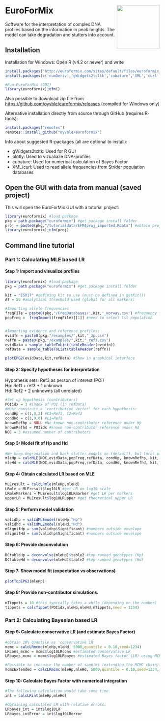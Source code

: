 
# EuroForMix <img src="man/figures/efmlogo.png" align="right" height=140/>

Software for the interpretation of complex DNA profiles based on the
information in peak heights. The model can take degradation and stutters
into account.

## Installation

Installation for Windows: Open R (v4.2 or newer) and write

``` r
install.packages('http://euroformix.com/sites/default/files/euroformix_4.2.3.zip',repos=NULL,type='win.binary')
install.packages(c('numDeriv','gWidgets2tcltk','cubature','XML','curl','plotly'))

#Run EuroForMix (GUI)
library(euroformix);efm() 
```

Also possible to download zip file from
<https://github.com/oyvble/euroformix/releases> (compiled for Windows
only)

Alternative installation directly from source through GitHub (requires
R-tools):

``` r
install.packages("remotes")
remotes::install_github("oyvble/euroformix")
```

Info about suggested R-packages (all are optional to install):  
- gWidgets2tcltk: Used for R GUI  
- plotly: Used to vizualiaze DNA-profiles  
- cubature: Used for numerical calculation of Bayes Factor  
- XML/curl: Used to read allele frequencies from Strider population
databases

## Open the GUI with data from manual (saved project)

This will open the EuroForMix GUI with a tutorial project:

``` r
library(euroformix) #load package
pkg = path.package("euroformix") #get package install folder
proj = paste0(pkg,"/tutorialdata/EFM4proj_imported.Rdata") #obtain project file
library(euroformix);efm(proj)
```

## Command line tutorial

### Part 1: Calculating MLE based LR

#### Step 1: Import and visualize profiles

``` r
library(euroformix) #load package
pkg = path.package("euroformix") #get package install folder

kit = "ESX17" #defining kit to use (must be defined in getKit())
AT = 50 #analytical threshold used (global for all markers)

#Importing allele frequencies
freqFile = paste0(pkg,"/FreqDatabases/",kit,"_Norway.csv") #frequency file to use
popFreq =  freqImport(freqFile)[[1]] #need to select 1st population


#Importing evidence and reference profiles:
evidfn = paste0(pkg,"/examples/",kit,"_3p.csv")
reffn = paste0(pkg,"/examples/",kit,"_refs.csv")
evidData = sample_tableToList(tableReader(evidfn))
refData = sample_tableToList(tableReader(reffn))
```

``` r
plotEPG2(evidData,kit,refData) #Show in graphical interface
```

#### Step 2: Specify hypotheses for interpretation

Hypothesis sets: Ref3 as person of interest (POI)  
Hp: Ref1 + ref3 + 1 unknown  
Hd: Ref2 + 2 unknowns (all unrelated)

``` r
#Set up hypothesis (contributors)
POIidx = 3 #index of POI (in refData)
#Must construct a 'contribution vector' for each hypothesis:
condHp = c(1,0,2) #C1=Ref1, C2=Ref3
condHd = c(1,0,0) #C1=Ref1
knownRefhp = NULL #No known non-contributor reference under Hp
knownRefhd = POIidx #known non-contributor reference under Hd
NOC = 3 #assumed number of contributors
```

#### Step 3: Model fit of Hp and Hd

``` r
#We keep degradation and back-stutter models on (default), but turns off forward stutter model:
mleHp = calcMLE(NOC,evidData,popFreq,refData, condHp, knownRefhp, kit, FWS=FALSE) 
mleHd = calcMLE(NOC,evidData,popFreq,refData, condHd, knownRefhd, kit, FWS=FALSE) 
```

#### Step 4: Obtain calculated LR based on MLE

``` r
MLEresult = calcLRmle(mleHp,mleHd)
LRmle = MLEresult$log10LR #get LR on log10 scale
LRmleMarkers = MLEresult$log10LRmarker #get LR per markers
upperLR = MLEresult$log10LRupper #get theoretical upper LR
```

#### Step 5: Perform model validation

``` r
validhp = validMLEmodel(mleHp,"Hp")
validhd = validMLEmodel(mleHd,"Hd")
nSignifHp = sum(validhp$Significant) #numbers outside envelope
nSignifHd = sum(validhp$Significant) #numbers outside envelope
```

#### Step 6: Provide deconvolution

``` r
DCtableHp = deconvolve(mleHp)$table2 #top ranked genotypes (Hp)
DCtableHd = deconvolve(mleHd)$table2 #top ranked genotypes (Hd)
```

#### Step 7: Show model fit (expectation vs observations)

``` r
plotTopEPG2(mleHp)
```

#### Step 8: Provide non-contributor simulations:

``` r
nTippets = 10 #this typically takes a while (depending on the number)
tippets = calcTippet(POIidx,mleHp,mleHd,nTippets,seed = 1234) 
```

### Part 2: Calculating Bayesian based LR

#### Step 9: Calculate conservative LR (and estimate Bayes Factor)

``` r
#obtain 10% quantile as 'conservative LR'
mcmc = calcLRmcmc(mleHp,mleHd, 5000,quantile = 0.10,seed=1234)
LRcons_mcmc = mcmc$log10LRcons #estimated conservative LR
LRbayes_mcmc = mcmc$log10LRbayes #estimated Bayes factor (LR) using MCMC

#Possible to increase the number of samples (extending the MCMC chain):
mcmcExtended = calcLRmcmc(mleHp,mleHd, 5000,quantile = 0.10,seed=1234,,mcmcObjList=mcmc$mcmcObj)
```

#### Step 10: Calculate Bayes Factor with numerical integration

``` r
#The following calculation would take some time
int = calcLRint(mleHp,mleHd)

#Obtaining calculated LR with relative errors:
LRbayes_int = int$log10LR 
LRbayes_intError = int$log10LRerror
```
